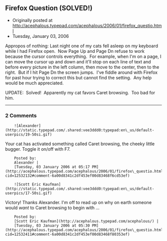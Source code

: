## Firefox Question (SOLVED!)

 * Originally posted at http://acephalous.typepad.com/acephalous/2006/01/firefox_questio.html
 * Tuesday, January 03, 2006



Appropos of nothing: Last night one of my cats fell asleep on my keyboard while I had Firefox open.  Now Page Up and Page Dn refuse to work because the cursor controls everything.  For example, when I'm on a page, I can move the cursor up and down and it'll stop on each line of text and before every picture in the left column, then move to the center, then to the right.  But if I hit Page Dn the screen jumps.  I've fiddle around with Firefox for past hour trying to correct this but cannot find the setting.  Any help would be much appreciated.

UPDATE:  Solved!  Apparently my cat favors Caret browsing.  Too bad for him.

		

* * *

### 2 Comments 

		

                
[]()

	

		![Alexander](http://static.typepad.com/.shared:vee3ddd0:typepad:en\_us/default-userpics/19-50si.gif)
	

	

		

Your cat has activated something called Caret browsing, the cheeky little bugger. Toggle it on/off with F7. 

	

		Posted by:
		Alexander |
		[Tuesday, 03 January 2006 at 05:17 PM](http://acephalous.typepad.com/acephalous/2006/01/firefox\_questio.html?cid=12532132#comment-6a00d8341c2df453ef00d83468f6cd53ef)

[]()

	

		![Scott Eric Kaufman](http://static.typepad.com/.shared:vee3ddd0:typepad:en\_us/default-userpics/17-50si.gif)
	

	

		

Victory!  Thanks Alexander.  I'm off to read up on why on earth someone would _want_ to Caret browsing to begin with ...

	

		Posted by:
		[Scott Eric Kaufman](http://acephalous.typepad.com/acephalous/) |
		[Tuesday, 03 January 2006 at 05:30 PM](http://acephalous.typepad.com/acephalous/2006/01/firefox\_questio.html?cid=12532411#comment-6a00d8341c2df453ef00d83468f80353ef)

		

        
